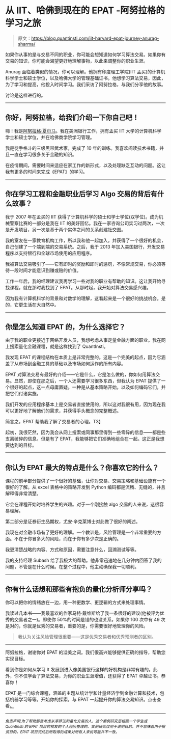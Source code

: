 # 从 IIT、哈佛到现在的 EPAT -阿努拉格的学习之旅

> 原文：<https://blog.quantinsti.com/iit-harvard-epat-journey-anurag-sharma/>

如果你从事的是与交易不同的职业，你可能会想知道如何学习算法交易。如果你有交易的知识，你可能会渴望更好地理解事物，以此来调整你的职业生涯。

Anurag 面临着类似的情况，你可以理解。他拥有印度理工学院(IIT 孟买)的计算机科学学士和硕士学位，以及哈佛大学的管理基础证书。他想学习算法交易，因此，为了学习和提高，他投入时间学习。我们采访了阿努拉格，与我们分享他的故事。

讨论是这样进行的。

* * *

## 你好，阿努拉格，给我们介绍一下你自己吧！

嗨！我是[阿努拉格·夏尔马](https://www.linkedin.com/in/anurag-sharma-22164a13/)。我在美洲银行工作，拥有孟买 IIT 大学的计算机科学学士和硕士学位，并在哈佛商学院学习管理。

我是徒手格斗的三级黑带武术家，完成了 10 年的训练。我喜欢阅读技术书籍，并且一直在学习很多关于金融的知识。

在疫情期间，需要时间来适应在家工作的新形式，以及处理缺乏互动的问题。这让我有更多的时间来完成《EPAT》的学习。

* * *

## **你在学习工程和金融职业后学习 Algo 交易的背后有什么故事？**

我于 2007 年在孟买的 IIT 获得了计算机科学的硕士和学士学位(双学位)。成为机械警察比赛的一部分是我在 IIT 的美好回忆。我在一家咨询公司实习过两次，一次是开发项目，另一次是基于两个实体之间的关系创建社交图。

我的室友在一家教育机构工作，所以我和他一起加入，并获得了一个很好的机会，自己创建了一个端到端的交易系统。之后，我于 2013 年加入美国银行，开发交易程序以支持银行和全球市场使用的应用程序。

我被算法交易吸引了——它有即时的奖励和即时的惩罚，不像常规交易，你必须等待一段时间才能意识到赚或赔的价值。

工作一年后，我的经理建议我再学习一些对我的职业有帮助的知识。这让我开始寻找课程，就在那时我找到了 EPAT。从那时起，我开始对算法交易感兴趣。

因为我有计算机科学的背景和对数学的理解，这看起来是一个很好的挑战机会。是的，它更生活在大自然中。

* * *

## 你是怎么知道 EPAT 的，为什么选择它？

由于我的职业更接近于网络开发人员，我想考虑从事定量金融方面的职业。我在网上搜索量化金融课程，就是这样找到了 QuantInsti。

我发现 EPAT 的课程结构在本质上是非常完整的。这是一个完美的起点，因为它涵盖了从市场到金融工具的基础以及市场如何运作的所有内容。

EPAT 对算法交易有最好的介绍——它是什么，它是怎么做的，你如何用算法交易。显然，即使在那之后，一个人还需要学习很多东西，但我认为 EPAT 提供了一个很好的起点，这一点毋庸置疑。一种是从基本策略开始，以及如何编码它们，并把它们付诸实施。

我们开发的应用程序基本上是交易者直接使用的，所以这对我很有用，因为现在我可以更好地了解他们的需求，并获得手头概念的完整概述。

简言之，EPAT 帮助我了解了交易者的心理。T3】

起初，我很茫然，因为我会从网上搜索或同事那里得到一些零碎的信息——都是些支离破碎的信息。但是有了 EPAT，我能够把它们准确地组合在一起。这正是我想要达到的目标。

* * *

## 你认为 EPAT 最大的特点是什么？你喜欢它的什么？

课程的前半部分提供了一个很好的基础，让你对交易、交易策略和基础设施有一个很好的了解。从 excel 表格中的策略开发到 Python 编码都是流畅、无缝的，并且解释得非常清楚。

它会在课程开始时培养学生的兴趣。对于一个刚接触 algo 交易的人来说，这很容易理解。

第二部分是证券衍生品期权，尤安·辛克莱博士对此做了很好的阐述。

我现在对金融市场有了更好的理解。一个教训是，风险管理是一个非常重要的方面。不在于你冒多大的风险，而在于你有多少次是正确的。

我更清楚战略的内容、方式和原因，需要注意什么，回溯测试等等。

我的支持经理 Subash 给了我极大的帮助。他非常迅速地在几分钟内回答了我的问题，不管是在什么时候。在整个过程中，他主动确保我一切顺利。

* * *

## 你有什么话想和那些有抱负的量化分析师分享吗？

你可以把你的情绪放在一边，用一种更数学、更逻辑的方式来处理事情。

我读过几本书——我最喜欢的作家马特·戴维斯给了我一条很好的建议(他被评为优秀的交易者之一)。即使你 50%的时间是错的也没关系，如果你 100 次中有 49 次是对的，你就是优秀的交易者，重要的是，你需要很好地管理你的风险。

> 我认为关注风险管理很重要——这是优秀交易者和优秀预测者的区别。

* * *

阿努拉格，谢谢你对 EPAT 的溢美之词。我们很高兴能够提供正确的指导，帮助您实现目标。

看到你是如何从学习 It 发展到进入像美国银行这样的好机构是非常有趣的。此外，你不仅学会了算法交易，为你的职业生涯增值，还获得了 EPAT 卓越证书。恭喜你！

EPAT 是一门综合课程，涵盖的主题从统计学和计量经济学到金融计算和技术，包括机器学习等等。开始你的探索，与 EPAT 一起提升你的算法交易知识。点击查看[。](https://www.quantinsti.com/)

* * *

*<small>免责声明:为了帮助那些考虑从事算法和量化交易的人，这个案例研究是根据一个学生或 QuantInsti 的 EPAT 项目的校友的个人经历整理的。案例研究仅用于说明目的，并不意味着用于投资目的。EPAT 项目完成后所取得的成果对所有人来说可能并不一致。</small>*